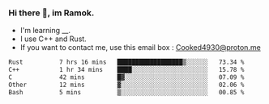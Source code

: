 ### Hi there 👋, im Ramok.

- I'm learning __.
- I use C++ and Rust.
- If you want to contact me, use this email box : Cooked4930@proton.me

<!--START_SECTION:waka-->

```txt
Rust          7 hrs 16 mins   ██████████████████▒░░░░░░   73.34 %
C++           1 hr 34 mins    ████░░░░░░░░░░░░░░░░░░░░░   15.78 %
C             42 mins         █▓░░░░░░░░░░░░░░░░░░░░░░░   07.09 %
Other         12 mins         ▓░░░░░░░░░░░░░░░░░░░░░░░░   02.06 %
Bash          5 mins          ▒░░░░░░░░░░░░░░░░░░░░░░░░   00.85 %
```

<!--END_SECTION:waka-->
